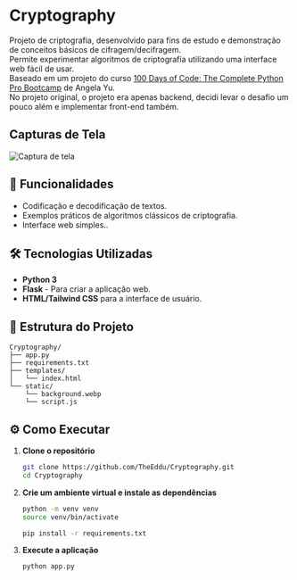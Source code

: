 # Cryptography

Projeto de criptografia, desenvolvido para fins de estudo e demonstração de conceitos básicos de cifragem/decifragem.  
Permite experimentar algoritmos de criptografia utilizando uma interface web fácil de usar.  
Baseado em um projeto do curso [100 Days of Code: The Complete Python Pro Bootcamp](https://www.udemy.com/course/100-days-of-code) de Angela Yu.  
No projeto original, o projeto era apenas backend, decidi levar o desafio um pouco além e implementar front-end também.  

## Capturas de Tela
![Captura de tela](Screenshot.png)


## 🚀 Funcionalidades

- Codificação e decodificação de textos.
- Exemplos práticos de algoritmos clássicos de criptografia.
- Interface web simples..

## 🛠️ Tecnologias Utilizadas

- **Python 3**
- **Flask** - Para criar a aplicação web.
- **HTML/Tailwind CSS** para a interface de usuário.

## 📁 Estrutura do Projeto

```
Cryptography/
├── app.py                  
├── requirements.txt        
├── templates/            
│   └── index.html                 
└── static/               
    └── background.webp       
    └── script.js               
```

## ⚙️ Como Executar

1. **Clone o repositório**
   ```bash
   git clone https://github.com/TheEddu/Cryptography.git
   cd Cryptography
   ```
2. **Crie um ambiente virtual e instale as dependências**
   ```bash
   python -m venv venv
   source venv/bin/activate      

   pip install -r requirements.txt
   ```
3. **Execute a aplicação**
   ```bash
   python app.py
   ```

